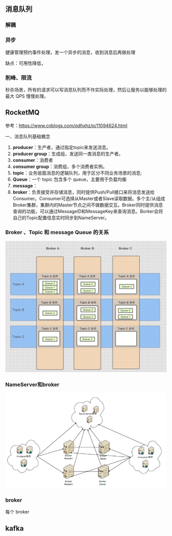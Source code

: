 ## 消息队列

### 解耦

### 异步

健康管理预约事件处理，发一个异步的消息，收到消息后再做处理

缺点：可用性降低，

### 削峰、限流

秒杀场景，所有的请求可以写消息队列而不作实际处理，然后让服务以能够处理的最大 QPS 慢慢处理。

## RocketMQ

参考：https://www.cnblogs.com/qdhxhz/p/11094624.html

一、消息队列基础概念

1.   **producer**：生产者，通过指定topic来发送消息。
2.   **producer group**：生成组，发送同一类消息的生产者。
3.   **consumer**：消费者
4.   **consumer group**：消费组，多个消费者实例。
5.   **topic**：业务层面消息的逻辑队列，用于区分不同业务场景的消息;
6.   **Queue**：一个 topic 包含多个 queue，主要用于负载均衡
7.   **message**：
8.   **broker**：负责接受并存储消息，同时提供Push/Pull接口来将消息发送给Consumer。Consumer可选择从Master或者Slave读取数据。多个主/从组成Broker集群，集群内的Master节点之间不做数据交互。Broker同时提供消息查询的功能，可以通过MessageID和MessageKey来查询消息。Borker会将自己的Topic配置信息实时同步到NameServer。



### Broker 、Topic 和 message Queue 的关系

![f3597e95-4f74-4212-a987-729ef1da2d29](https://raw.githubusercontent.com/chen-huicheng/ImageHub/main/typora_img/202307251046293.png)

### NameServer和broker

![img](https://raw.githubusercontent.com/chen-huicheng/ImageHub/main/typora_img/202307251101978.png)

### broker

每个 broker 

## kafka